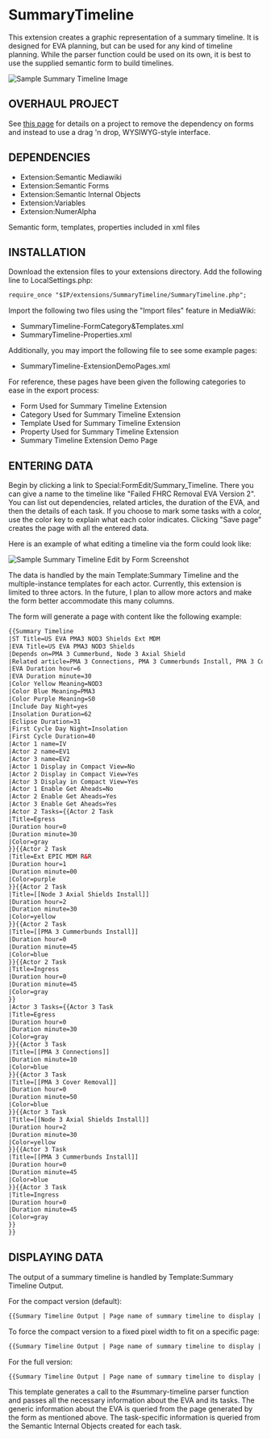 # SummaryTimeline

This extension creates a graphic representation of a summary timeline. It is designed for EVA planning, but can be used for any  kind of timeline planning. While the parser function could be used on its own, it is best to use the supplied semantic form to build timelines.

![Sample Summary Timeline Image](SampleSummaryTimeline.png)

## OVERHAUL PROJECT
See [this page](OVERHAUL.md) for details on a project to remove the dependency on forms and instead to use a drag 'n drop, WYSIWYG-style interface.

## DEPENDENCIES

* Extension:Semantic Mediawiki
* Extension:Semantic Forms
* Extension:Semantic Internal Objects
* Extension:Variables
* Extension:NumerAlpha

Semantic form, templates, properties included in xml files


## INSTALLATION

Download the extension files to your extensions directory. Add the following line to LocalSettings.php:

```html
require_once "$IP/extensions/SummaryTimeline/SummaryTimeline.php";
```

Import the following two files using the "Import files" feature in MediaWiki:
* SummaryTimeline-FormCategory&Templates.xml
* SummaryTimeline-Properties.xml

Additionally, you may import the following file to see some example pages:
* SummaryTimeline-ExtensionDemoPages.xml

For reference, these pages have been given the following categories to ease in the export process:

* Form Used for Summary Timeline Extension
* Category Used for Summary Timeline Extension
* Template Used for Summary Timeline Extension
* Property Used for Summary Timeline Extension
* Summary Timeline Extension Demo Page

## ENTERING DATA

Begin by clicking a link to Special:FormEdit/Summary_Timeline. There you can give a name to the timeline like "Failed FHRC Removal EVA Version 2". You can list out dependencies, related articles, the duration of the EVA, and then the details of each task. If you choose to mark some tasks with a color, use the color key to explain what each color indicates. Clicking "Save page" creates the page with all the entered data.

Here is an example of what editing a timeline via the form could look like:

![Sample Summary Timeline Edit by Form Screenshot](SampleSummaryTimeline-FormEdit.png)

The data is handled by the main Template:Summary Timeline and the multiple-instance templates for each actor. Currently, this extension is limited to three actors. In the future, I plan to allow more actors and make the form better accommodate this many columns.

The form will generate a page with content like the following example:

```html
{{Summary Timeline
|ST Title=US EVA PMA3 NOD3 Shields Ext MDM
|EVA Title=US EVA PMA3 NOD3 Shields
|Depends on=PMA 3 Cummerbund, Node 3 Axial Shield
|Related article=PMA 3 Connections, PMA 3 Cummerbunds Install, PMA 3 Cover Removal, Node 3 Axial Shields Install
|EVA Duration hour=6
|EVA Duration minute=30
|Color Yellow Meaning=NOD3
|Color Blue Meaning=PMA3
|Color Purple Meaning=S0
|Include Day Night=yes
|Insolation Duration=62
|Eclipse Duration=31
|First Cycle Day Night=Insolation
|First Cycle Duration=40
|Actor 1 name=IV
|Actor 2 name=EV1
|Actor 3 name=EV2
|Actor 1 Display in Compact View=No
|Actor 2 Display in Compact View=Yes
|Actor 3 Display in Compact View=Yes
|Actor 1 Enable Get Aheads=No
|Actor 2 Enable Get Aheads=Yes
|Actor 3 Enable Get Aheads=Yes
|Actor 2 Tasks={{Actor 2 Task
|Title=Egress
|Duration hour=0
|Duration minute=30
|Color=gray
}}{{Actor 2 Task
|Title=Ext EPIC MDM R&R
|Duration hour=1
|Duration minute=00
|Color=purple
}}{{Actor 2 Task
|Title=[[Node 3 Axial Shields Install]]
|Duration hour=2
|Duration minute=30
|Color=yellow
}}{{Actor 2 Task
|Title=[[PMA 3 Cummerbunds Install]]
|Duration hour=0
|Duration minute=45
|Color=blue
}}{{Actor 2 Task
|Title=Ingress
|Duration hour=0
|Duration minute=45
|Color=gray
}}
|Actor 3 Tasks={{Actor 3 Task
|Title=Egress
|Duration hour=0
|Duration minute=30
|Color=gray
}}{{Actor 3 Task
|Title=[[PMA 3 Connections]]
|Duration minute=10
|Color=blue
}}{{Actor 3 Task
|Title=[[PMA 3 Cover Removal]]
|Duration hour=0
|Duration minute=50
|Color=blue
}}{{Actor 3 Task
|Title=[[Node 3 Axial Shields Install]]
|Duration hour=2
|Duration minute=30
|Color=yellow
}}{{Actor 3 Task
|Title=[[PMA 3 Cummerbunds Install]]
|Duration hour=0
|Duration minute=45
|Color=blue
}}{{Actor 3 Task
|Title=Ingress
|Duration hour=0
|Duration minute=45
|Color=gray
}}
}}
```

## DISPLAYING DATA

The output of a summary timeline is handled by Template:Summary Timeline Output.

For the compact version (default):
```html
{{Summary Timeline Output | Page name of summary timeline to display | Compact }}
  ```

To force the compact version to a fixed pixel width to fit on a specific page:
```html
{{Summary Timeline Output | Page name of summary timeline to display | Compact | 123 }}
  ```

For the full version:
```html
{{Summary Timeline Output | Page name of summary timeline to display | Full }}
  ```

This template generates a call to the #summary-timeline parser function and passes all the necessary information about the EVA and its tasks. The generic information about the EVA is queried from the page generated by the form as mentioned above. The task-specific information is queried from the Semantic Internal Objects created for each task.

